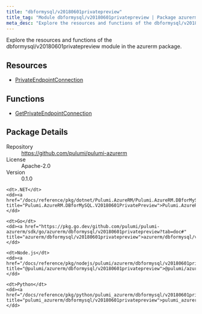 ```yaml
---
title: "dbformysql/v20180601privatepreview"
title_tag: "Module dbformysql/v20180601privatepreview | Package azurerm"
meta_desc: "Explore the resources and functions of the dbformysql/v20180601privatepreview module in the azurerm package."
---
```


<!-- WARNING: this file was generated by Pulumi Docs Generator. -->
<!-- Do not edit by hand unless you're certain you know what you are doing! -->

Explore the resources and functions of the dbformysql/v20180601privatepreview module in the azurerm package.

<h2 id="resources">Resources</h2>
<ul class="api">
    <li><a href="privateendpointconnection" title="PrivateEndpointConnection"><span class="symbol resource"></span>PrivateEndpointConnection</a></li>
</ul>

<h2 id="functions">Functions</h2>
<ul class="api">
    <li><a href="getprivateendpointconnection" title="GetPrivateEndpointConnection"><span class="symbol function"></span>GetPrivateEndpointConnection</a></li>
</ul>

<h2 id="package-details">Package Details</h2>
<dl class="package-details">
	<dt>Repository</dt>
	<dd><a href="https://github.com/pulumi/pulumi-azurerm">https://github.com/pulumi/pulumi-azurerm</a></dd>
	<dt>License</dt>
	<dd>Apache-2.0</dd>
	<dt>Version</dt>
	<dd>0.1.0</dd>
</dl>



<dl class="tabular">

    <dt>.NET</dt>
    <dd><a href="/docs/reference/pkg/dotnet/Pulumi.AzureRM/Pulumi.AzureRM.DBforMySQL.V20180601PrivatePreview.html" title="Pulumi.AzureRM.DBforMySQL.V20180601PrivatePreview">Pulumi.AzureRM.DBforMySQL.V20180601PrivatePreview</a></dd>

    <dt>Go</dt>
    <dd><a href="https://pkg.go.dev/github.com/pulumi/pulumi-azurerm/sdk/go/azurerm/dbformysql/v20180601privatepreview?tab=doc#" title="azurerm/dbformysql/v20180601privatepreview">azurerm/dbformysql/v20180601privatepreview</a></dd>

    <dt>Node.js</dt>
    <dd><a href="/docs/reference/pkg/nodejs/pulumi/azurerm/dbformysql/v20180601privatepreview/#" title="@pulumi/azurerm/dbformysql/v20180601privatepreview">@pulumi/azurerm/dbformysql/v20180601privatepreview</a></dd>

    <dt>Python</dt>
    <dd><a href="/docs/reference/pkg/python/pulumi_azurerm/dbformysql/v20180601privatepreview" title="pulumi_azurerm/dbformysql/v20180601privatepreview">pulumi_azurerm/dbformysql/v20180601privatepreview</a></dd>

</dl>

